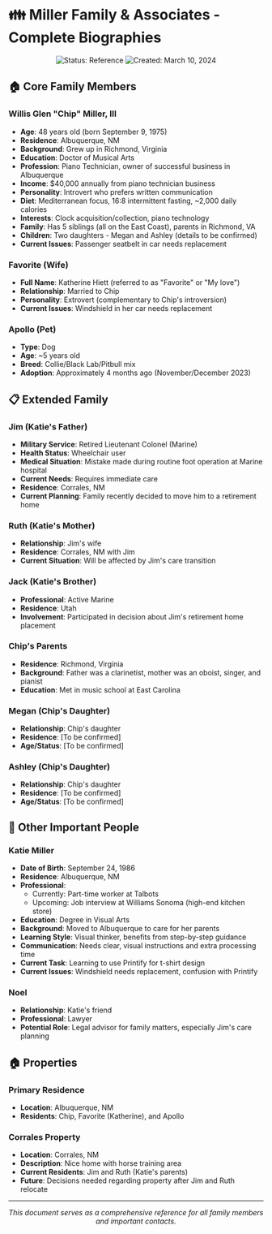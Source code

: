 # 👪 Miller Family & Associates - Complete Biographies

<div align="center">
  <img src="https://img.shields.io/badge/Status-Reference-blue" alt="Status: Reference">
  <img src="https://img.shields.io/badge/Created-March_10_2024-green" alt="Created: March 10, 2024">
</div>

## 🏠 Core Family Members

### Willis Glen "Chip" Miller, III
- **Age**: 48 years old (born September 9, 1975)
- **Residence**: Albuquerque, NM
- **Background**: Grew up in Richmond, Virginia
- **Education**: Doctor of Musical Arts
- **Profession**: Piano Technician, owner of successful business in Albuquerque
- **Income**: $40,000 annually from piano technician business
- **Personality**: Introvert who prefers written communication
- **Diet**: Mediterranean focus, 16:8 intermittent fasting, ~2,000 daily calories
- **Interests**: Clock acquisition/collection, piano technology
- **Family**: Has 5 siblings (all on the East Coast), parents in Richmond, VA
- **Children**: Two daughters - Megan and Ashley (details to be confirmed)
- **Current Issues**: Passenger seatbelt in car needs replacement

### Favorite (Wife)
- **Full Name**: Katherine Hiett (referred to as "Favorite" or "My love")
- **Relationship**: Married to Chip
- **Personality**: Extrovert (complementary to Chip's introversion)
- **Current Issues**: Windshield in her car needs replacement

### Apollo (Pet)
- **Type**: Dog
- **Age**: ~5 years old
- **Breed**: Collie/Black Lab/Pitbull mix
- **Adoption**: Approximately 4 months ago (November/December 2023)

## 📋 Extended Family

### Jim (Katie's Father)
- **Military Service**: Retired Lieutenant Colonel (Marine)
- **Health Status**: Wheelchair user
- **Medical Situation**: Mistake made during routine foot operation at Marine hospital
- **Current Needs**: Requires immediate care
- **Residence**: Corrales, NM
- **Current Planning**: Family recently decided to move him to a retirement home

### Ruth (Katie's Mother)
- **Relationship**: Jim's wife
- **Residence**: Corrales, NM with Jim
- **Current Situation**: Will be affected by Jim's care transition

### Jack (Katie's Brother)
- **Professional**: Active Marine
- **Residence**: Utah
- **Involvement**: Participated in decision about Jim's retirement home placement

### Chip's Parents
- **Residence**: Richmond, Virginia
- **Background**: Father was a clarinetist, mother was an oboist, singer, and pianist
- **Education**: Met in music school at East Carolina

### Megan (Chip's Daughter)
- **Relationship**: Chip's daughter
- **Residence**: [To be confirmed]
- **Age/Status**: [To be confirmed]

### Ashley (Chip's Daughter)
- **Relationship**: Chip's daughter
- **Residence**: [To be confirmed]
- **Age/Status**: [To be confirmed]

## 👥 Other Important People

### Katie Miller
- **Date of Birth**: September 24, 1986
- **Residence**: Albuquerque, NM
- **Professional**: 
  - Currently: Part-time worker at Talbots
  - Upcoming: Job interview at Williams Sonoma (high-end kitchen store)
- **Education**: Degree in Visual Arts
- **Background**: Moved to Albuquerque to care for her parents
- **Learning Style**: Visual thinker, benefits from step-by-step guidance
- **Communication**: Needs clear, visual instructions and extra processing time
- **Current Task**: Learning to use Printify for t-shirt design
- **Current Issues**: Windshield needs replacement, confusion with Printify

### Noel
- **Relationship**: Katie's friend
- **Professional**: Lawyer
- **Potential Role**: Legal advisor for family matters, especially Jim's care planning

## 🏠 Properties

### Primary Residence
- **Location**: Albuquerque, NM
- **Residents**: Chip, Favorite (Katherine), and Apollo

### Corrales Property
- **Location**: Corrales, NM
- **Description**: Nice home with horse training area
- **Current Residents**: Jim and Ruth (Katie's parents)
- **Future**: Decisions needed regarding property after Jim and Ruth relocate

---

<div align="center">
  <p><i>This document serves as a comprehensive reference for all family members and important contacts.</i></p>
</div> 